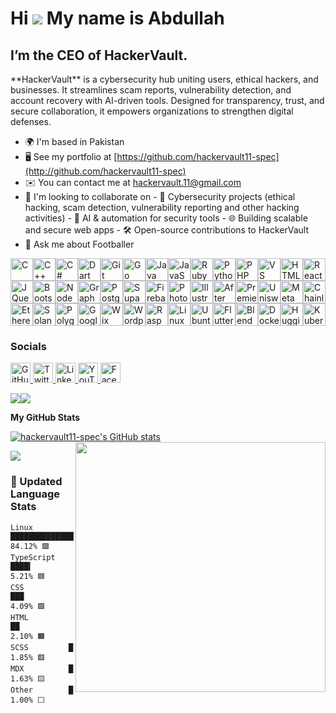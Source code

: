 Hi ![](https://user-images.githubusercontent.com/18350557/176309783-0785949b-9127-417c-8b55-ab5a4333674e.gif) My name is Abdullah
=================================================================================================================================

I’m the CEO of HackerVault.
---------------------------

\*\*HackerVault\*\* is a cybersecurity hub uniting users, ethical hackers, and businesses. It streamlines scam reports, vulnerability detection, and account recovery with AI-driven tools. Designed for transparency, trust, and secure collaboration, it empowers organizations to strengthen digital defenses.

* 🌍  I'm based in Pakistan
* 🖥️  See my portfolio at [https://github.com/hackervault11-spec](http://github.com/hackervault11-spec)
* ✉️  You can contact me at [hackervault.11@gmail.com](mailto:hackervault.11@gmail.com)
* 👥  I'm looking to collaborate on - 🔐 Cybersecurity projects (ethical hacking, scam detection, vulnerability reporting and other hacking activities) - 🤖 AI & automation for security tools - 🌐 Building scalable and secure web apps - 🛠️ Open-source contributions to HackerVault
* 💬  Ask me about Footballer

<p align="left">
<a href="https://docs.microsoft.com/en-us/cpp/?view=msvc-170" target="_blank" rel="noreferrer"><img src="https://raw.githubusercontent.com/danielcranney/readme-generator/main/public/icons/skills/c-colored.svg" alt="C" title="C" width="36" height="36" /></a><a href="https://docs.microsoft.com/en-us/cpp/?view=msvc-170" target="_blank" rel="noreferrer"><img src="https://raw.githubusercontent.com/danielcranney/readme-generator/main/public/icons/skills/cplusplus-colored.svg" alt="C++" title="C++" width="36" height="36" /></a><a href="https://docs.microsoft.com/en-us/dotnet/csharp/" target="_blank" rel="noreferrer"><img src="https://raw.githubusercontent.com/danielcranney/readme-generator/main/public/icons/skills/csharp-colored.svg" alt="C#" title="C#" width="36" height="36" /></a><a href="https://dart.dev/" target="_blank" rel="noreferrer"><img src="https://raw.githubusercontent.com/danielcranney/readme-generator/main/public/icons/skills/dart-colored.svg" alt="Dart" title="Dart" width="36" height="36" /></a><a href="https://git-scm.com/" target="_blank" rel="noreferrer"><img src="https://raw.githubusercontent.com/danielcranney/readme-generator/main/public/icons/skills/git-colored.svg" alt="Git" title="Git" width="36" height="36" /></a><a href="https://go.dev/doc/" target="_blank" rel="noreferrer"><img src="https://raw.githubusercontent.com/danielcranney/readme-generator/main/public/icons/skills/go-colored.svg" alt="Go" title="Go" width="36" height="36" /></a><a href="https://www.oracle.com/java/" target="_blank" rel="noreferrer"><img src="https://raw.githubusercontent.com/danielcranney/readme-generator/main/public/icons/skills/java-colored.svg" alt="Java" title="Java" width="36" height="36" /></a><a href="https://developer.mozilla.org/en-US/docs/Web/JavaScript" target="_blank" rel="noreferrer"><img src="https://raw.githubusercontent.com/danielcranney/readme-generator/main/public/icons/skills/javascript-colored.svg" alt="JavaScript" title="JavaScript" width="36" height="36" /></a><a href="https://www.ruby-lang.org/en/" target="_blank" rel="noreferrer"><img src="https://raw.githubusercontent.com/danielcranney/readme-generator/main/public/icons/skills/ruby-colored.svg" alt="Ruby" title="Ruby" width="36" height="36" /></a><a href="https://www.python.org/" target="_blank" rel="noreferrer"><img src="https://raw.githubusercontent.com/danielcranney/readme-generator/main/public/icons/skills/python-colored.svg" alt="Python" title="Python" width="36" height="36" /></a><a href="https://www.php.net/" target="_blank" rel="noreferrer"><img src="https://raw.githubusercontent.com/danielcranney/readme-generator/main/public/icons/skills/php-colored.svg" alt="PHP" title="PHP" width="36" height="36" /></a><a href="https://code.visualstudio.com/" target="_blank" rel="noreferrer"><img src="https://raw.githubusercontent.com/danielcranney/readme-generator/main/public/icons/skills/visualstudiocode-colored.svg" alt="VS Code" title="VS Code" width="36" height="36" /></a><a href="https://developer.mozilla.org/en-US/docs/Glossary/HTML5" target="_blank" rel="noreferrer"><img src="https://raw.githubusercontent.com/danielcranney/readme-generator/main/public/icons/skills/html5-colored.svg" alt="HTML5" title="HTML5" width="36" height="36" /></a><a href="https://reactjs.org/" target="_blank" rel="noreferrer"><img src="https://raw.githubusercontent.com/danielcranney/readme-generator/main/public/icons/skills/react-colored.svg" alt="React" title="React" width="36" height="36" /></a><a href="https://jquery.com/" target="_blank" rel="noreferrer"><img src="https://raw.githubusercontent.com/danielcranney/readme-generator/main/public/icons/skills/jquery-colored.svg" alt="JQuery" title="JQuery" width="36" height="36" /></a><a href="https://getbootstrap.com/" target="_blank" rel="noreferrer"><img src="https://raw.githubusercontent.com/danielcranney/readme-generator/main/public/icons/skills/bootstrap-colored.svg" alt="Bootstrap" title="Bootstrap" width="36" height="36" /></a><a href="https://nodejs.org/en/" target="_blank" rel="noreferrer"><img src="https://raw.githubusercontent.com/danielcranney/readme-generator/main/public/icons/skills/nodejs-colored.svg" alt="NodeJS" title="NodeJS" width="36" height="36" /></a><a href="https://graphql.org/" target="_blank" rel="noreferrer"><img src="https://raw.githubusercontent.com/danielcranney/readme-generator/main/public/icons/skills/graphql-colored.svg" alt="GraphQL" title="GraphQL" width="36" height="36" /></a><a href="https://www.postgresql.org/" target="_blank" rel="noreferrer"><img src="https://raw.githubusercontent.com/danielcranney/readme-generator/main/public/icons/skills/postgresql-colored.svg" alt="PostgreSQL" title="PostgreSQL" width="36" height="36" /></a><a href="https://supabase.io/" target="_blank" rel="noreferrer"><img src="https://raw.githubusercontent.com/danielcranney/readme-generator/main/public/icons/skills/supabase-colored.svg" alt="Supabase" title="Supabase" width="36" height="36" /></a><a href="https://firebase.google.com/" target="_blank" rel="noreferrer"><img src="https://raw.githubusercontent.com/danielcranney/readme-generator/main/public/icons/skills/firebase-colored.svg" alt="Firebase" title="Firebase" width="36" height="36" /></a><a href="https://www.adobe.com/uk/products/photoshop.html" target="_blank" rel="noreferrer"><img src="https://raw.githubusercontent.com/danielcranney/readme-generator/main/public/icons/skills/photoshop-colored-dark.svg" alt="Photoshop" title="Photoshop" width="36" height="36" /></a><a href="https://www.adobe.com/uk/products/illustrator.html" target="_blank" rel="noreferrer"><img src="https://raw.githubusercontent.com/danielcranney/readme-generator/main/public/icons/skills/illustrator-colored-dark.svg" alt="Illustrator" title="Illustrator" width="36" height="36" /></a><a href="https://www.adobe.com/uk/products/aftereffects.html" target="_blank" rel="noreferrer"><img src="https://raw.githubusercontent.com/danielcranney/readme-generator/main/public/icons/skills/aftereffects-colored-dark.svg" alt="After Effects" title="After Effects" width="36" height="36" /></a><a href="https://www.adobe.com/uk/products/premiere.html" target="_blank" rel="noreferrer"><img src="https://raw.githubusercontent.com/danielcranney/readme-generator/main/public/icons/skills/premierepro-colored-dark.svg" alt="Premiere Pro" title="Premiere Pro" width="36" height="36" /></a><a href="https://uniswap.org/" target="_blank" rel="noreferrer"><img src="https://raw.githubusercontent.com/danielcranney/readme-generator/main/public/icons/skills/uniswap-colored.svg" alt="Uniswap" title="Uniswap" width="36" height="36" /></a><a href="https://metamask.io/" target="_blank" rel="noreferrer"><img src="https://raw.githubusercontent.com/danielcranney/readme-generator/main/public/icons/skills/metamask-colored.svg" alt="MetaMask" title="MetaMask" width="36" height="36" /></a><a href="https://chain.link/" target="_blank" rel="noreferrer"><img src="https://raw.githubusercontent.com/danielcranney/readme-generator/main/public/icons/skills/chainlink-colored.svg" alt="Chainlink" title="Chainlink" width="36" height="36" /></a><a href="https://ethereum.org/en/" target="_blank" rel="noreferrer"><img src="https://raw.githubusercontent.com/danielcranney/readme-generator/main/public/icons/skills/ethereum-colored.svg" alt="Ethereum" title="Ethereum" width="36" height="36" /></a><a href="https://solana.com/" target="_blank" rel="noreferrer"><img src="https://raw.githubusercontent.com/danielcranney/readme-generator/main/public/icons/skills/solana-colored.svg" alt="Solana" title="Solana" width="36" height="36" /></a><a href="https://polygon.technology/" target="_blank" rel="noreferrer"><img src="https://raw.githubusercontent.com/danielcranney/readme-generator/main/public/icons/skills/polygon-colored.svg" alt="Polygon" title="Polygon" width="36" height="36" /></a><a href="https://cloud.google.com/" target="_blank" rel="noreferrer"><img src="https://raw.githubusercontent.com/danielcranney/readme-generator/main/public/icons/skills/googlecloud-colored.svg" alt="Google Cloud" title="Google Cloud" width="36" height="36" /></a><a href="https://wix.com" target="_blank" rel="noreferrer"><img src="https://raw.githubusercontent.com/danielcranney/readme-generator/main/public/icons/skills/wix-colored.svg" alt="Wix" title="Wix" width="36" height="36" /></a><a href="https://wordpress.com" target="_blank" rel="noreferrer"><img src="https://raw.githubusercontent.com/danielcranney/readme-generator/main/public/icons/skills/wordpress-colored.svg" alt="Wordpress" title="Wordpress" width="36" height="36" /></a><a href="https://www.raspberrypi.org/" target="_blank" rel="noreferrer"><img src="https://raw.githubusercontent.com/danielcranney/readme-generator/main/public/icons/skills/raspberrypi-colored.svg" alt="Raspberry Pi" title="Raspberry Pi" width="36" height="36" /></a><a href="https://www.linux.org" target="_blank" rel="noreferrer"><img src="https://raw.githubusercontent.com/danielcranney/readme-generator/main/public/icons/skills/linux-colored.svg" alt="Linux" title="Linux" width="36" height="36" /></a><a href="https://ubuntu.com/" target="_blank" rel="noreferrer"><img src="https://raw.githubusercontent.com/danielcranney/readme-generator/main/public/icons/skills/ubuntu-colored.svg" alt="Ubuntu" title="Ubuntu" width="36" height="36" /></a><a href="https://flutter.dev/" target="_blank" rel="noreferrer"><img src="https://raw.githubusercontent.com/danielcranney/readme-generator/main/public/icons/skills/flutter-colored.svg" alt="Flutter" title="Flutter" width="36" height="36" /></a><a href="https://www.blender.org/" target="_blank" rel="noreferrer"><img src="https://raw.githubusercontent.com/danielcranney/readme-generator/main/public/icons/skills/blender-colored.svg" alt="Blender" title="Blender" width="36" height="36" /></a><a href="https://www.docker.com/" target="_blank" rel="noreferrer"><img src="https://raw.githubusercontent.com/danielcranney/readme-generator/main/public/icons/skills/docker-colored.svg" alt="Docker" title="Docker" width="36" height="36" /></a><a href="https://huggingface.co/" target="_blank" rel="noreferrer"><img src="https://raw.githubusercontent.com/danielcranney/readme-generator/main/public/icons/skills/huggingface-colored-dark.svg" alt="Hugging Face" title="Hugging Face" width="36" height="36" /></a><a href="https://kubernetes.io/" target="_blank" rel="noreferrer"><img src="https://raw.githubusercontent.com/danielcranney/readme-generator/main/public/icons/skills/kubernetes-colored.svg" alt="Kubernetes" title="Kubernetes" width="36" height="36" /></a>
</p>

### Socials

<p align="left"> <a href="https://www.github.com/hackervault11-spec" target="_blank" rel="noreferrer"> <picture> <source media="(prefers-color-scheme: dark)" srcset="https://raw.githubusercontent.com/danielcranney/readme-generator/main/public/icons/socials/github-dark.svg" /> <source media="(prefers-color-scheme: light)" srcset="https://raw.githubusercontent.com/danielcranney/readme-generator/main/public/icons/socials/github.svg" /> <img src="https://raw.githubusercontent.com/danielcranney/readme-generator/main/public/icons/socials/github.svg" width="32" height="32" alt="GitHub" title="GitHub" /> </picture> </a> <a href="https://www.x.com/HackerVault1" target="_blank" rel="noreferrer"> <picture> <source media="(prefers-color-scheme: dark)" srcset="https://raw.githubusercontent.com/danielcranney/readme-generator/main/public/icons/socials/twitter-dark.svg" /> <source media="(prefers-color-scheme: light)" srcset="https://raw.githubusercontent.com/danielcranney/readme-generator/main/public/icons/socials/twitter.svg" /> <img src="https://raw.githubusercontent.com/danielcranney/readme-generator/main/public/icons/socials/twitter.svg" width="32" height="32" alt="Twitter" title="Twitter" /> </picture> </a> <a href="https://www.linkedin.com/in/hacker-vault-779417383?utm_source=share&utm_campaign=share_via&utm_content=profile&utm_medium=android_app" target="_blank" rel="noreferrer"> <picture> <source media="(prefers-color-scheme: dark)" srcset="https://raw.githubusercontent.com/danielcranney/readme-generator/main/public/icons/socials/linkedin-dark.svg" /> <source media="(prefers-color-scheme: light)" srcset="https://raw.githubusercontent.com/danielcranney/readme-generator/main/public/icons/socials/linkedin.svg" /> <img src="https://raw.githubusercontent.com/danielcranney/readme-generator/main/public/icons/socials/linkedin.svg" width="32" height="32" alt="LinkedIn" title="LinkedIn" /> </picture> </a> <a href="https://www.youtube.com/@HackerVault-i6v2s" target="_blank" rel="noreferrer"> <picture> <source media="(prefers-color-scheme: dark)" srcset="https://raw.githubusercontent.com/danielcranney/readme-generator/main/public/icons/socials/youtube-dark.svg" /> <source media="(prefers-color-scheme: light)" srcset="https://raw.githubusercontent.com/danielcranney/readme-generator/main/public/icons/socials/youtube.svg" /> <img src="https://raw.githubusercontent.com/danielcranney/readme-generator/main/public/icons/socials/youtube.svg" width="32" height="32" alt="YouTube" title="YouTube" /> </picture> </a> <a href="https://www.facebook.com/share/1A8qus1JmE/" target="_blank" rel="noreferrer"> <picture> <source media="(prefers-color-scheme: dark)" srcset="https://raw.githubusercontent.com/danielcranney/readme-generator/main/public/icons/socials/facebook-dark.svg" /> <source media="(prefers-color-scheme: light)" srcset="https://raw.githubusercontent.com/danielcranney/readme-generator/main/public/icons/socials/facebook.svg" /> <img src="https://raw.githubusercontent.com/danielcranney/readme-generator/main/public/icons/socials/facebook.svg" width="32" height="32" alt="Facebook" title="Facebook" /> </picture> </a></p>
<a href="https://www.github.com/hackervault11-spec" target="_blank" rel="noreferrer"><img
src="https://img.shields.io/github/followers/hackervault11-spec?logo=github&style=for-the-badge&color=6366f1&labelColor=22272e" /></a><a href="https://www.x.com/HackerVault1" target="_blank" rel="noreferrer"><img
src="https://img.shields.io/twitter/follow/HackerVault1?logo=twitter&style=for-the-badge&color=6366f1&labelColor=22272e"
/></a>

<b>My GitHub Stats</b>

<p align="left">
  <a href="http://www.github.com/hackervault11-spec">
    <img src="https://github-readme-stats.vercel.app/api?username=hackervault11-spec&show_icons=true&count_private=true&title_color=22c55e&text_color=ffffff&icon_color=6366f1&bg_color=22272e&hide_border=true" alt="hackervault11-spec's GitHub stats" />
  </a>
  <img src="https://i.pinimg.com/originals/38/a4/e8/38a4e8a15154924ffdea25ba9a59378e.gif" width="400px" align="right" />
</p>

<a href="http://www.github.com/hackervault11-spec">
  <img src="https://github-readme-streak-stats.herokuapp.com/?user=hackervault11-spec&stroke=ffffff&background=22272e&ring=22c55e&fire=22c55e&currStreakNum=ffffff&currStreakLabel=22c55e&sideNums=ffffff&sideLabels=ffffff&dates=ffffff&hide_border=true" />
</a>

<!-- Updated Language Stats Chart -->
### 🎨 Updated Language Stats
```text
Linux        ██████████████████████████ 84.12% 🟩
TypeScript   ████▍                       5.21% 🟦
CSS          ███                         4.09% 🟪
HTML         ██                          2.10% 🟧
SCSS         █                           1.85% 🟥
MDX          █                           1.63% 🟨
Other        █                           1.00% ⬜

